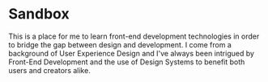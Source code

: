 # Sandbox

This is a place for me to learn front-end development technologies in order to bridge the gap between design and development. I come from a background of User Experience Design and I've always been intrigued by Front-End Development and the use of Design Systems to benefit both users and creators alike.